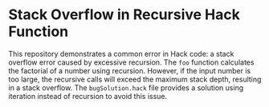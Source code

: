 # Stack Overflow in Recursive Hack Function

This repository demonstrates a common error in Hack code: a stack overflow error caused by excessive recursion.  The `foo` function calculates the factorial of a number using recursion.  However, if the input number is too large, the recursive calls will exceed the maximum stack depth, resulting in a stack overflow.  The `bugSolution.hack` file provides a solution using iteration instead of recursion to avoid this issue.